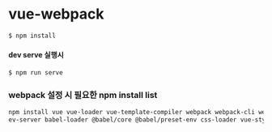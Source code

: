 # vue-webpack

```bash
$ npm install
```

#### dev serve 실행시 
```bash
$ npm run serve
```
### webpack 설정 시 필요한 npm install list
```bash
npm install vue vue-loader vue-template-compiler webpack webpack-cli webpack-d
ev-server babel-loader @babel/core @babel/preset-env css-loader vue-style-loader html-webpack-plugin rimraf -D
```
